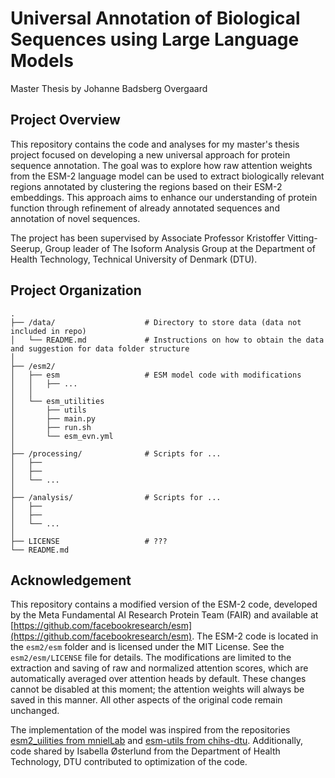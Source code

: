 # Universal Annotation of Biological Sequences using Large Language Models

Master Thesis by Johanne Badsberg Overgaard

## Project Overview

This repository contains the code and analyses for my master's thesis project focused on developing a new universal approach for protein sequence annotation. The goal was to explore how raw attention weights from the ESM-2 language model can be used to extract biologically relevant regions annotated by clustering the regions based on their ESM-2 embeddings. This approach aims to enhance our understanding of protein function through refinement of already annotated sequences and annotation of novel sequences. 

The project has been supervised by Associate Professor Kristoffer Vitting-Seerup, Group leader of The Isoform Analysis Group at the Department of Health Technology, Technical University of Denmark (DTU).

## Project Organization

    .
    ├── /data/                    # Directory to store data (data not included in repo)
    │   └── README.md             # Instructions on how to obtain the data and suggestion for data folder structure
    │
    ├── /esm2/                    
    │   ├── esm                   # ESM model code with modifications
    │   │   ├── ...
    │   │
    │   └── esm_utilities         
    │       ├── utils
    │       ├── main.py
    │       ├── run.sh
    │       └── esm_evn.yml              
    │
    ├── /processing/              # Scripts for ...
    │   ├──              
    │   ├── 
    │   └── ...                  
    │
    ├── /analysis/                # Scripts for ...
    │   ├──              
    │   ├── 
    │   └── ...           
    │
    ├── LICENSE                   # ???
    └── README.md               

## Acknowledgement

This repository contains a modified version of the ESM-2 code, developed by the Meta Fundamental AI Research Protein Team (FAIR) and available at [https://github.com/facebookresearch/esm](https://github.com/facebookresearch/esm). The ESM-2 code is located in the `esm2/esm` folder and is licensed under the MIT License. See the `esm2/esm/LICENSE` file for details. The modifications are limited to the extraction and saving of raw and normalized attention scores, which are automatically averaged over attention heads by default. These changes cannot be disabled at this moment; the attention weights will always be saved in this manner. All other aspects of the original code remain unchanged.

The implementation of the model was inspired from the repositories [esm2_uilities from mnielLab](https://github.com/mnielLab/esm2_utilities) and [esm-utils from chihs-dtu](https://github.com/chihs-dtu/esm-utils). Additionally, code shared by Isabella Østerlund from the Department of Health Technology, DTU contributed to optimization of the code.
